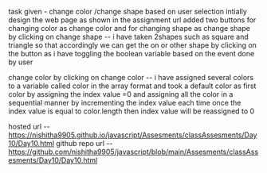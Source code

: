 task given - change color /change shape based on user selection 
intially design the web page as shown in the assignment url
added two buttons for changing color as change color and for changing shape as
change shape
by clicking on change shape -- i have taken 2shapes such as square and triangle
so that accordingly we can get the on or other shape by clicking on the button 
as i have toggling the boolean variable based on the event done by user

change color 
by clicking on change color -- i have assigned several colors to a variable called color in the array format
and took a default color as first color by assigning the index value =0
and assigning all the color in a sequential manner by incrementing the index value each time
once the index value is equal to color.length then index value will be reassigned to 0


hosted url -- https://nishitha9905.github.io/javascript/Assesments/classAssesments/Day10/Day10.html
github repo url -- https://github.com/nishitha9905/javascript/blob/main/Assesments/classAssesments/Day10/Day10.html




